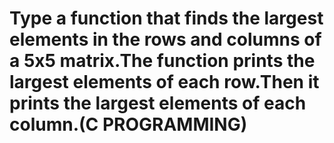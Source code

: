 # Type a function that finds the largest elements in the rows and columns of a 5x5 matrix.The function prints the largest elements of each row.Then it prints the largest elements of each column.(C PROGRAMMING)
